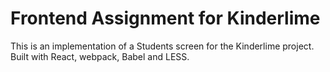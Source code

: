 # Frontend Assignment for Kinderlime
This is an implementation of a Students screen for the Kinderlime project.
Built with React, webpack, Babel and LESS.

